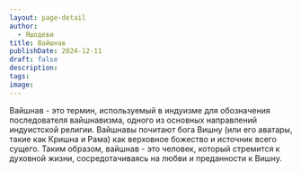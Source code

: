 ```yaml
---
layout: page-detail
author:
  - Яшодеви
title: Вайшнав
publishDate: 2024-12-11
draft: false
description: 
tags: 
image:
---
```

Вайшнав - это термин, используемый в индуизме для обозначения последователя вайшнавизма, одного из основных направлений индуистской религии. Вайшнавы почитают бога Вишну (или его аватары, такие как Кришна и Рама) как верховное божество и источник всего сущего. Таким образом, вайшнав - это человек, который стремится к духовной жизни, сосредотачиваясь на любви и преданности к Вишну.